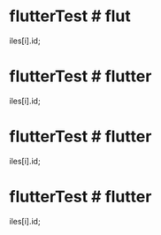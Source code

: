 # flutterTest # flut
iles[i].id;
# flutterTest # flutter
iles[i].id;
# flutterTest # flutter
iles[i].id;
# flutterTest # flutter
iles[i].id;

